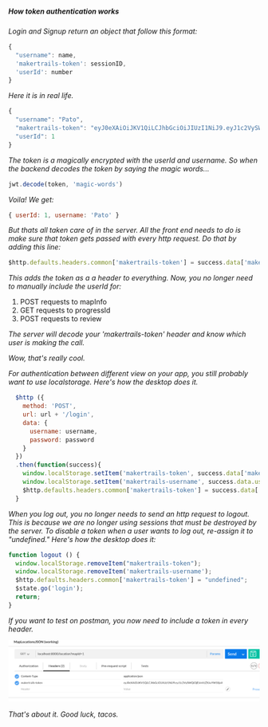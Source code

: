 <h5> How token authentication works </h5>

*Login and Signup return an object that follow this format:*

```javascript
{
  "username": name,
  'makertrails-token': sessionID,
  'userId': number
}
```

*Here it is in real life.*

```javascript
{
  "username": "Pato",
  "makertrails-token": "eyJ0eXAiOiJKV1QiLCJhbGciOiJIUzI1NiJ9.eyJ1c2VySWQiOjEsInVzZXJuYW1lIjoiUGF0byJ9.Xoe3d822jHfj5179OpVtVYvsYPjisNgbn_mrSboPn9k",
  "userId": 1
}
```

*The token is a magically encrypted with the userId and username. So when the backend decodes the token by saying the magic words...*

```javascript
jwt.decode(token, 'magic-words')
```

*Voila! We get:*

```javascript
{ userId: 1, username: 'Pato' }
```

*But thats all taken care of in the server. All the front end needs to do is make sure that token gets passed with every http request. Do that by adding this line:*

```javascript
$http.defaults.headers.common['makertrails-token'] = success.data['makertrails-token'];
```

*This adds the token as a a header to everything. Now, you no longer need to manually include the userId for:*

1. POST requests to mapInfo
2. GET requests to progressId
3. POST requests to review

*The server will decode your 'makertrails-token' header and know which user is making the call.*

*Wow, that's really cool.*

*For authentication between different view on your app, you still probably want to use localstorage. Here's how the desktop does it.*

```javascript
  $http ({
    method: 'POST',
    url: url + '/login',
    data: {
      username: username,
      password: password
    }
  })
  .then(function(success){
    window.localStorage.setItem('makertrails-token', success.data['makertrails-token']);
    window.localStorage.setItem('makertrails-username', success.data.username);
    $http.defaults.headers.common['makertrails-token'] = success.data['makertrails-token'];
  }
```

*When you log out, you no longer needs to send an http request to logout. This is because we are no longer using sessions that must be destroyed by the server. To disable a token when a user wants to log out, re-assign it to "undefined." Here's how the desktop does it:*

```javascript
function logout () {
  window.localStorage.removeItem("makertrails-token");
  window.localStorage.removeItem('makertrails-username');
  $http.defaults.headers.common['makertrails-token'] = "undefined";
  $state.go('login');
  return;
}
```

*If you want to test on postman, you now need to include a token in every header.*

![Postman example with token](./bin/postman-token.png)

*That's about it. Good luck, tacos.*
